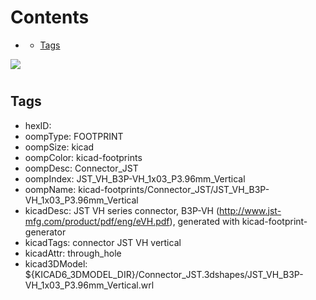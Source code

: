 



Contents
========

* [](#)
	* [Tags](#tags)
  
![][im]
# 

## Tags

- hexID: 
- oompType: FOOTPRINT
- oompSize: kicad
- oompColor: kicad-footprints
- oompDesc: Connector_JST
- oompIndex: JST_VH_B3P-VH_1x03_P3.96mm_Vertical
- oompName: kicad-footprints/Connector_JST/JST_VH_B3P-VH_1x03_P3.96mm_Vertical
- kicadDesc: JST VH series connector, B3P-VH (http://www.jst-mfg.com/product/pdf/eng/eVH.pdf), generated with kicad-footprint-generator
- kicadTags: connector JST VH vertical
- kicadAttr: through_hole
- kicad3DModel: ${KICAD6_3DMODEL_DIR}/Connector_JST.3dshapes/JST_VH_B3P-VH_1x03_P3.96mm_Vertical.wrl



[im]: image.png
